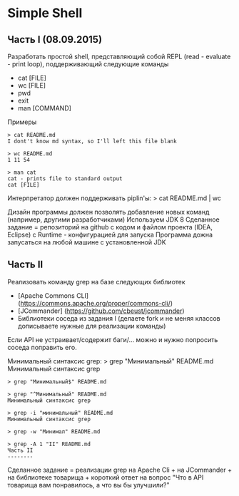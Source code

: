 Simple Shell
============

Часть I (08.09.2015)
--------------------


Разработать простой shell, представляющий собой REPL (read - evaluate - print loop),
поддерживающий следующие команды
 - cat [FILE]
 - wc [FILE]
 - pwd
 - exit
 - man [COMMAND]

Примеры

    > cat README.md
    I dont't know md syntax, so I'll left this file blank

    > wc README.md
    1 11 54

    > man cat
    cat - prints file to standard output
    cat [FILE]

Интерпретатор должен поддерживать piplin'ы:
    > cat README.md | wc

Дизайн программы должен позволять добавление новых команд (например, другими разработчиками)
Используем JDK 8
Сделанное задание = репозиторий на github с кодом и файлом проекта (IDEA, Eclipse) с Runtime - конфигурацией для запуска
Программа дожна запусаться на любой машине с установленной JDK

Часть II
--------

Реализовать команду grep на базе следующих библиотек
- [Apache Commons CLI] (https://commons.apache.org/proper/commons-cli/)
- [JCommander] (https://github.com/cbeust/jcommander)
- Библиотеки соседа из задания I (делаете fork и не меняя классов дописываете нужные для реализации команды)

Если API не устраивает/содержит баги/... можно и нужно попросить соседа поправить его.

Минимальный синтаксис grep:
    > grep "Минимальный" README.md
    Минимальный синтаксис grep

    > grep "Минимальный$" README.md

    > grep "^Минимальный" README.md
    Минимальный синтаксис grep

    > grep -i "минимальный" README.md
    Минимальный синтаксис grep

    > grep -w "Минимал" README.md

    > grep -A 1 "II" README.md
    Часть II
    --------

Сделанное задание = реализации grep на Apache Cli + на JCommander + на библиотеке товарища + короткий ответ на вопрос "Что в API товарища вам понравилось, а что вы бы улучшили?"
